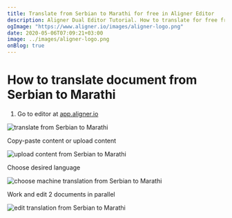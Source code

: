 ```yaml
---
title: Translate from Serbian to Marathi for free in Aligner Editor
description: Aligner Dual Editor Tutorial. How to translate for free from Serbian to Marathi. Aligner is multilingual document management platform. 
ogImage: "https://www.aligner.io/images/aligner-logo.png"
date: 2020-05-06T07:09:21+03:00
image: ../images/aligner-logo.png
onBlog: true
---
```


# How to translate document from Serbian to Marathi

1. Go to editor at [app.aligner.io](https://app.aligner.io "Aligner App web page")

![translate from Serbian to Marathi](../aligner-blank-editor.png "translate from Serbian to Marathi")

Copy-paste content or upload content

![upload content from Serbian to Marathi](../aligner-uploaded-document.png "upload content from Serbian to Marathi")

Choose desired language

![choose machine translation from Serbian to Marathi](../aligner-language-dropdown.png "choose machine translation from Serbian to Marathi")

Work and edit 2 documents in parallel

![edit translation from Serbian to Marathi](../aligner-double-sitded-editor.png "edit translation from Serbian to Marathi")

